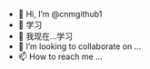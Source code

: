 - 👋 Hi, I’m @cnmgithub1
- 👀 学习
- 🌱 我现在...学习
- 💞️ I’m looking to collaborate on ...
- 📫 How to reach me ...

<!---
cnmgithub1/cnmgithub1 is a ✨ special ✨ repository because its `README.md` (this file) appears on your GitHub profile.
You can click the Preview link to take a look at your changes.
--->
